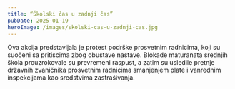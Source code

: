 ```yaml
---
title: “Školski čas u zadnji čas”
pubDate: 2025-01-19
heroImage: /images/skolski-cas-u-zadnji-cas.jpg
---
```


Ova akcija predstavljala je protest podrške prosvetnim radnicima, koji su suočeni sa pritiscima zbog obustave nastave. Blokade maturanata srednjih škola prouzrokovale su prevremeni raspust, a zatim su usledile pretnje državnih zvaničnika prosvetnim radnicima smanjenjem plate i vanrednim inspekcijama kao sredstvima zastrašivanja. 
